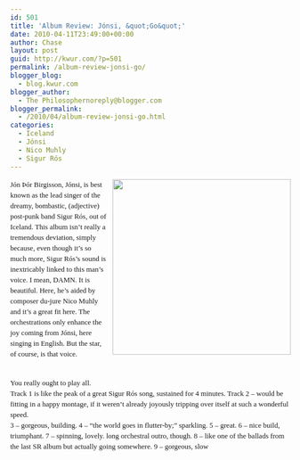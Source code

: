 ```yaml
---
id: 501
title: 'Album Review: Jónsi, &quot;Go&quot;'
date: 2010-04-11T23:49:00+00:00
author: Chase
layout: post
guid: http://kwur.com/?p=501
permalink: /album-review-jonsi-go/
blogger_blog:
  - blog.kwur.com
blogger_author:
  - The Philosophernoreply@blogger.com
blogger_permalink:
  - /2010/04/album-review-jonsi-go.html
categories:
  - Iceland
  - Jónsi
  - Nico Muhly
  - Sigur Rós
---
```

<div class="pf-content">
  <p>
    <a onblur="try {parent.deselectBloggerImageGracefully();} catch(e) {}" href="http://www.kwur.com/blog/uploaded_images/Jonsi-go-cover-783637.jpg"><img style="float:right; margin:0 0 10px 10px;cursor:pointer; cursor:hand;width: 320px; height: 315px;" src="http://www.kwur.com/blog/uploaded_images/Jonsi-go-cover-783632.jpg" border="0" alt="" /></a><span class="Apple-style-span" style="line-height: 19px; "><span class="Apple-style-span"  style="font-family:'times new roman';"><span class="Apple-style-span" style="font-size: small;">Jón Þór Birgisson, Jónsi, is best known as the lead singer of the dreamy, bombastic, (adjective) post-punk band Sigur Rós, out of Iceland. This album isn&#8217;t really a tremendous deviation, simply because, even though it&#8217;s so much more, Sigur Rós&#8217;s sound is inextricably linked to this man&#8217;s voice. I mean, DAMN. It is beautiful. Here, he&#8217;s aided by composer du-jure Nico Muhly and it&#8217;s a great fit here. The orchestrations only enhance the joy coming from Jónsi, here singing in English. But the star, of course, is that voice.</span></span></span>
  </p>
  
  <div>
    <span class="Apple-style-span"  style="font-family:'times new roman';"><span class="Apple-style-span" style="line-height: 19px;"><span class="Apple-style-span" style="font-size: small;"><br /></span></span></span>
  </div>
  
  <div>
    <span class="Apple-style-span" style="line-height: 19px; "><span class="Apple-style-span"  style="font-family:'times new roman';"><span class="Apple-style-span" style="font-size: small;">You really ought to play all. </span></span></span>
  </div>
  
  <div>
    <span class="Apple-style-span" style="line-height: 19px; "><span class="Apple-style-span"  style="font-family:'times new roman';"><span class="Apple-style-span" style="font-size: small;">Track 1 is like the peak of a great Sigur Rós song, sustained for 4 minutes. Track 2 &#8211; would be fitting in a happy montage, if it weren&#8217;t already joyously tripping over itself at such a wonderful speed. </span></span></span>
  </div>
  
  <div>
    <span class="Apple-style-span"  style="font-family:'times new roman';"><span class="Apple-style-span" style="line-height: 19px;"><span class="Apple-style-span" style="font-size: small;">3 &#8211; gorgeous, building. 4 &#8211; &#8220;the world goes in flutter-by;&#8221; sparkling. 5 &#8211; great. 6 &#8211; nice build, triumphant. 7 &#8211; spinning, lovely. long orchestral outro, though. 8 &#8211; like one of the ballads from the last SR album but actually going somewhere. 9 &#8211; gorgeous, slow</span></span></span>
  </div>
</div>
